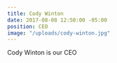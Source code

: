 ```yaml
---
title: Cody Winton
date: 2017-08-08 12:50:00 -05:00
position: CEO
image: "/uploads/cody-winton.jpg"
---
```


Cody Winton is our CEO